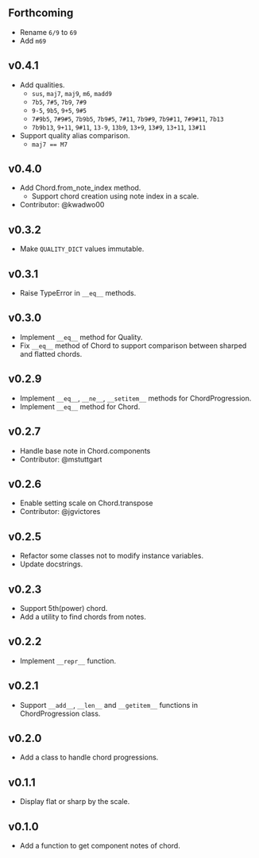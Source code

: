 ## Forthcoming

- Rename `6/9` to `69`
- Add `m69`

## v0.4.1
- Add qualities.
    - `sus`, `maj7`, `maj9`, `m6`, `madd9`
    - `7b5`, `7#5`, `7b9`, `7#9`
    - `9-5`, `9b5`, `9+5`, `9#5`
    - `7#9b5`, `7#9#5`, `7b9b5`, `7b9#5`, `7#11`, `7b9#9`, `7b9#11`, `7#9#11`, `7b13`
    - `7b9b13`, `9+11`, `9#11`, `13-9`, `13b9`, `13+9`, `13#9`, `13+11`, `13#11`
- Support quality alias comparison.
    - `maj7 == M7`

## v0.4.0
- Add Chord.from_note_index method.
    - Support chord creation using note index in a scale.
- Contributor: @kwadwo00

## v0.3.2
- Make `QUALITY_DICT` values immutable.

## v0.3.1
- Raise TypeError in `__eq__` methods.

## v0.3.0
- Implement `__eq__` method for Quality.
- Fix `__eq__` method of Chord to support comparison between sharped and flatted chords.

## v0.2.9
- Implement `__eq__`, `__ne__`, `__setitem__` methods for ChordProgression.
- Implement `__eq__` method for Chord.

## v0.2.7
- Handle base note in Chord.components
- Contributor: @mstuttgart

## v0.2.6
- Enable setting scale on Chord.transpose
- Contributor: @jgvictores

## v0.2.5
- Refactor some classes not to modify instance variables.
- Update docstrings.

## v0.2.3
- Support 5th(power) chord.
- Add a utility to find chords from notes.

## v0.2.2
- Implement `__repr__` function.

## v0.2.1
- Support `__add__`, `__len__` and `__getitem__` functions in ChordProgression class.

## v0.2.0
- Add a class to handle chord progressions.

## v0.1.1
- Display flat or sharp by the scale.

## v0.1.0
- Add a function to get component notes of chord.
